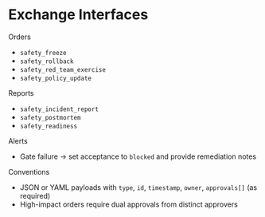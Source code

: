 # Exchange Interfaces

Orders
- `safety_freeze`
- `safety_rollback`
- `safety_red_team_exercise`
- `safety_policy_update`

Reports
- `safety_incident_report`
- `safety_postmortem`
- `safety_readiness`

Alerts
- Gate failure → set acceptance to `blocked` and provide remediation notes

Conventions
- JSON or YAML payloads with `type`, `id`, `timestamp`, `owner`, `approvals[]` (as required)
- High-impact orders require dual approvals from distinct approvers
